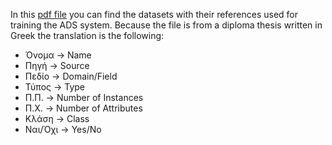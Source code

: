 In this [pdf file](https://github.com/issel-ml-squad/ads/blob/master/datasets.pdf) you can find the datasets with their references used for training the ADS system. Because the file is from a diploma thesis written in Greek the translation is the following:

- Όνομα -> Name
- Πηγή -> Source
- Πεδίο -> Domain/Field
- Τύπος -> Type
- Π.Π. -> Number of Instances
- Π.X. -> Number of Attributes
- Κλάση -> Class
- Ναι/Όχι -> Yes/No
